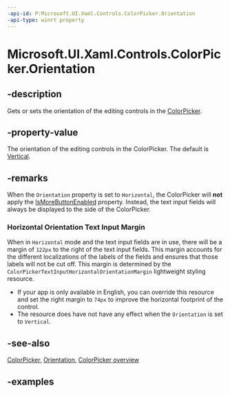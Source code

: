 ```yaml
---
-api-id: P:Microsoft.UI.Xaml.Controls.ColorPicker.Orientation
-api-type: winrt property
---
```


# Microsoft.UI.Xaml.Controls.ColorPicker.Orientation

<!--
public Microsoft.UI.Xaml.Controls.Orientation Orientation { get; set; }
-->


## -description

Gets or sets the orientation of the editing controls in the [ColorPicker](colorpicker.md).
## -property-value

The orientation of the editing controls in the ColorPicker. The default is [Vertical](orientation.md).
## -remarks

When the `Orientation` property is set to `Horizontal`, the ColorPicker will **not** apply the [IsMoreButtonEnabled](colorpicker_ismorebuttonvisible.md) property. Instead, the text input fields will always be displayed to the side of the ColorPicker.

### Horizontal Orientation Text Input Margin
When in `Horizontal` mode and the text input fields are in use, there will be a margin of `122px` to the right of the text input fields. This margin accounts for the different localizations of the labels of the fields and ensures that those labels will not be cut off. This margin is determined by the `ColorPickerTextInputHorizontalOrientationMargin` lightweight styling resource.

- If your app is only available in English, you can override this resource and set the right margin to `74px` to improve the horizontal footprint of the control.
- The resource does have not have any effect when the `Orientation` is set to `Vertical`.

## -see-also

[ColorPicker](colorpicker.md), [Orientation](orientation.md), [ColorPicker overview](/windows/apps/design/controls/color-picker)

## -examples


